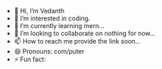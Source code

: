 - 👋 Hi, I’m Vedanth
- 👀 I’m interested in coding.
- 🌱 I’m currently learning mern...
- 💞️ I’m looking to collaborate on nothing for now...
- 📫 How to reach me provide the link soon...
- 😄 Pronouns: com/puter
- ⚡ Fun fact:

<!---
Vex7474/Vex7474 is a ✨ special ✨ repository because its `README.md` (this file) appears on your GitHub profile.
You can click the Preview link to take a look at your changes.
--->
